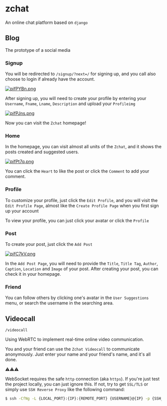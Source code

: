 # zchat

An online chat platform based on `django`

## Blog

The prototype of a social media

### Signup

You will be redirected to `/signup/?next=/` for signing up, and you call also choose to login if already have the account.

[![pifPYBn.png](https://z1.ax1x.com/2023/12/12/pifPYBn.png)](https://imgse.com/i/pifPYBn)

After signing up, you will need to create your profile by entering your `Username`, `Fname`, `Lname`, `Description` and upload your `Profileimg`

[![pifPJns.png](https://z1.ax1x.com/2023/12/12/pifPJns.png)](https://imgse.com/i/pifPJns)

Now you can visit the `Zchat` homepage!

### Home

In the homepage, you can visit almost all units of the `Zchat`, and it shows the posts created and suggested users.

[![pifPt7q.png](https://z1.ax1x.com/2023/12/12/pifPt7q.png)](https://imgse.com/i/pifPt7q)

You can click the `Heart` to like the post or click the `Comment` to add your comment.

### Profile

To customize your profile, just click the `Edit Profile`, and you will visit the `Edit Profile Page`, almost like the `Create Profile Page` when you first sign up your account

To view your profile, you can just click your avatar or click the `Profile`

### Post

To create your post, just click the `Add Post`

[![pifC7kV.png](https://z1.ax1x.com/2023/12/12/pifC7kV.png)](https://imgse.com/i/pifC7kV)

In the `Add Post Page`, you will need to provide the `Title`, `Title Tag`, `Author`, `Caption`, `Location` and `Image` of your post. After creating your post, you can check it in your homepage.

### Friend

You can follow others by clicking one's avatar in the `User Suggestions` menu, or search the username in the searching area.

## Videocall

```
/videocall
```

Using WebRTC to implement real-time online video communication.

You and your friend can use the `Zchat Videocall` to communicate anonymously. Just enter your name and your friend's name, and it's all done.

⚠️⚠️⚠️

WebSocket requires the safe `http` connection (aka `https`). If you're just test the project locally, you can just ignore this. If not, try to get `SSL/TLS` or simply use `SSH Reverse Proxy` like the following command:

```bash
$ ssh -CfNg -L {LOCAL_PORT}:{IP}:{REMOTE_PORT} {USERNAME}@{IP} -p {SSH_PORT}
```
